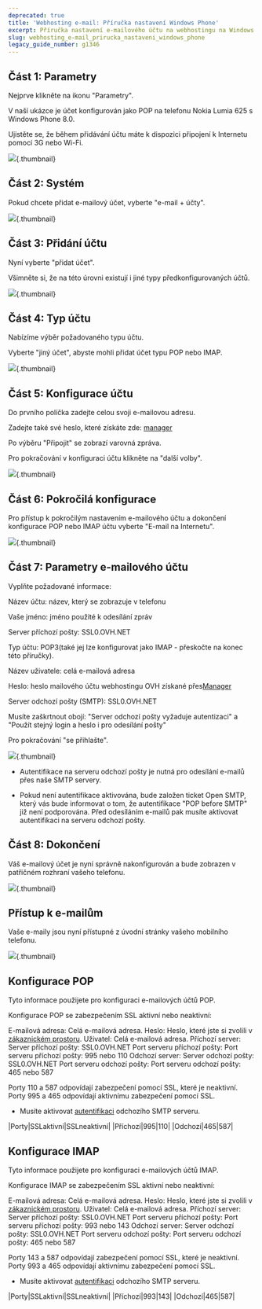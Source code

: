 ```yaml
---
deprecated: true
title: 'Webhosting e-mail: Příručka nastavení Windows Phone'
excerpt: Příručka nastavení e-mailového účtu na webhostingu na Windows Phone
slug: webhosting_e-mail_prirucka_nastaveni_windows_phone
legacy_guide_number: g1346
---
```



## Část 1: Parametry
Nejprve klikněte na ikonu "Parametry".

V naší ukázce je účet konfigurován jako POP na telefonu Nokia Lumia 625 s Windows Phone 8.0.

Ujistěte se, že během přidávání účtu máte k dispozici připojení k Internetu pomocí 3G nebo Wi-Fi.

![](images/img_1501.jpg){.thumbnail}


## Část 2: Systém
Pokud chcete přidat e-mailový účet, vyberte "e-mail + účty".

![](images/img_1502.jpg){.thumbnail}


## Část 3: Přidání účtu
Nyní vyberte "přidat účet".

Všimněte si, že na této úrovni existují i jiné typy předkonfigurovaných účtů.

![](images/img_1503.jpg){.thumbnail}


## Část 4: Typ účtu
Nabízíme výběr požadovaného typu účtu.

Vyberte "jiný účet", abyste mohli přidat účet typu POP nebo IMAP.

![](images/img_1504.jpg){.thumbnail}


## Část 5: Konfigurace účtu
Do prvního políčka zadejte celou svoji e-mailovou adresu.

Zadejte také své heslo, které získáte zde:
[manager](https://www.ovh.com/manager/web/login/)

Po výběru "Připojit" se zobrazí varovná zpráva.

Pro pokračování v konfiguraci účtu klikněte na "další volby".

![](images/img_1505.jpg){.thumbnail}


## Část 6: Pokročilá konfigurace
Pro přístup k pokročilým nastavením e-mailového účtu a dokončení konfigurace POP nebo IMAP účtu vyberte "E-mail na Internetu".

![](images/img_1506.jpg){.thumbnail}


## Část 7: Parametry e-mailového účtu
Vyplňte požadované informace:

Název účtu: název, který se zobrazuje v telefonu

Vaše jméno: jméno použité k odesílání zpráv

Server příchozí pošty: SSL0.OVH.NET

Typ účtu: POP3(také jej lze konfigurovat jako IMAP - přeskočte na konec této příručky).

Název uživatele: celá e-mailová adresa

Heslo: heslo mailového účtu webhostingu OVH získané přes[Manager](https://www.ovh.com/auth/?action=gotomanager)

Server odchozí pošty (SMTP): SSL0.OVH.NET

Musíte zaškrtnout obojí: "Server odchozí pošty vyžaduje autentizaci" a "Použít stejný login a heslo i pro odesílání pošty"

Pro pokračování "se přihlašte".

![](images/img_2401.jpg){.thumbnail}

- Autentifikace na serveru odchozí pošty je nutná pro odesílání e-mailů přes naše SMTP servery.

- Pokud není autentifikace aktivována, bude založen ticket Open SMTP, který vás bude informovat o tom, že autentifikace "POP before SMTP" již není podporována. Před odesíláním e-mailů pak musíte aktivovat autentifikaci na serveru odchozí pošty.




## Část 8: Dokončení
Váš e-mailový účet je nyní správně nakonfigurován a bude zobrazen v patřičném rozhraní vašeho telefonu.

![](images/img_1508.jpg){.thumbnail}


## Přístup k e-mailům
Vaše e-maily jsou nyní přístupné z úvodní stránky vašeho mobilního telefonu.

![](images/img_1509.jpg){.thumbnail}


## Konfigurace POP
Tyto informace použijete pro konfiguraci e-mailových účtů POP.

Konfigurace POP se zabezpečením SSL aktivní nebo neaktivní:

E-mailová adresa: Celá e-mailová adresa.
Heslo: Heslo, které jste si zvolili v [zákaznickém prostoru](https://www.ovh.com/auth/?action=gotomanager).
Uživatel: Celá e-mailová adresa.
Příchozí server: Server příchozí pošty: SSL0.OVH.NET
Port serveru příchozí pošty: Port serveru příchozí pošty: 995 nebo 110
Odchozí server: Server odchozí pošty: SSL0.OVH.NET
Port serveru odchozí pošty: Port serveru odchozí pošty: 465 nebo 587

Porty 110 a 587 odpovídají zabezpečení pomocí SSL, které je neaktivní.
Porty 995 a 465 odpovídají aktivnímu zabezpečení pomocí SSL.


- Musíte aktivovat [autentifikaci](#configuration_du_compte_e-mail_mutualise_sous_windows_phone_8_partie_7_parametres_du_compte_e-mail) odchozího SMTP serveru.


|Porty|SSLaktivní|SSLneaktivní|
|Příchozí|995|110|
|Odchozí|465|587|




## Konfigurace IMAP
Tyto informace použijete pro konfiguraci e-mailových účtů IMAP.

Konfigurace IMAP se zabezpečením SSL aktivní nebo neaktivní:

E-mailová adresa: Celá e-mailová adresa.
Heslo: Heslo, které jste si zvolili v [zákaznickém prostoru](https://www.ovh.com/auth/?action=gotomanager).
Uživatel: Celá e-mailová adresa.
Příchozí server: Server příchozí pošty: SSL0.OVH.NET
Port serveru příchozí pošty: Port serveru příchozí pošty: 993 nebo 143
Odchozí server: Server odchozí pošty: SSL0.OVH.NET
Port serveru odchozí pošty: Port serveru odchozí pošty: 465 nebo 587

Porty 143 a 587 odpovídají zabezpečení pomocí SSL, které je neaktivní.
Porty 993 a 465 odpovídají aktivnímu zabezpečení pomocí SSL.


- Musíte aktivovat [autentifikaci](#configuration_du_compte_e-mail_mutualise_sous_windows_phone_8_partie_7_parametres_du_compte_e-mail) odchozího SMTP serveru.


|Porty|SSLaktivní|SSLneaktivní|
|Příchozí|993|143|
|Odchozí|465|587|



